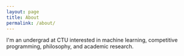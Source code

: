 ```yaml
---
layout: page
title: About
permalink: /about/
---
```


I'm an undergrad at CTU interested in machine learning, competitive programming, philosophy, and academic research.
